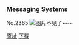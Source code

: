 ### Messaging Systems
No.2365
![图片不见了~~~](https://imgs.xkcd.com/comics/messaging_systems.png)

[原址](https://xkcd.com//2365) [下载](https://imgs.xkcd.com/comics/messaging_systems.png)

